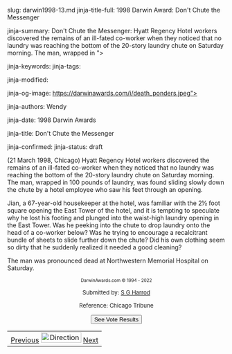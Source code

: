 slug: darwin1998-13.md
jinja-title-full: 1998 Darwin Award: Don't Chute the Messenger

jinja-summary: Don't Chute the Messenger: Hyatt Regency Hotel workers discovered the remains of an ill-fated co-worker when they noticed that no laundry was reaching the bottom of the 20-story laundry chute on Saturday morning. The man, wrapped in ">

jinja-keywords:
jinja-tags:

jinja-modified:

jinja-og-image: https://darwinawards.com/i/death_ponders.jpeg">

jinja-authors: Wendy

jinja-date: 1998 Darwin Awards


jinja-title: Don't Chute the Messenger


jinja-confirmed:
jinja-status: draft

<P>(21 March 1998, Chicago)
Hyatt Regency Hotel workers discovered the remains of an ill-fated co-worker when they noticed that no laundry was reaching the bottom of the 20-story laundry chute on Saturday morning. The man, wrapped in 100 pounds of laundry, was found sliding slowly down the chute by a hotel employee who saw his feet through an opening.

Jian, a 67-year-old housekeeper at the hotel, was familiar with the 2&frac12; foot square opening the East Tower of the hotel, and it is tempting to speculate why he lost his footing and plunged into the waist-high laundry opening in the East Tower. Was he peeking into the chute to drop laundry onto the head of a co-worker below? Was he trying to encourage a recalcitrant bundle of sheets to slide further down the chute? Did his own clothing seem so dirty that he suddenly realized it needed a good cleaning?

The man was pronounced dead at Northwestern Memorial Hospital on Saturday.</P>
</TD>
</TR>
<TR valign="top">
<TD>

<CENTER>
<FONT size="-7">DarwinAwards.com &copy; 1994 - 2022</FONT>
</CENTER>

<CENTER>
<P><FONT size="-1">Submitted by: <A href="mailto:REMOVE-2000@mtco.com">S G Harrod</A></FONT>
</P>
</CENTER>

<CENTER>
<P><FONT size="-1">Reference: Chicago Tribune</FONT><!-- begin ranking block -->
</P>
<FORM action="/cgi/vote.pl" method="GET">
<INPUT type="submit" value="See Vote Results">
</FORM>
<!-- end ranking block -->

<!-- formerly email_a_friend pl -->

</CENTER>
<TABLE width=100% border=0 background="/i/bgmain.jpg" cellspacing=5 cellpadding=10><TR><TD>
<CENTER>
<A href="darwin1998-11.html">Previous</A> <IMG src="/i/arrowani.gif" width="93" height="24" border="0" alt="Directions"> <A href="darwin1998-14.html">Next</A>
</CENTER>
</H2>
</CENTER>

<!--#include file=nav_1998.html -->


